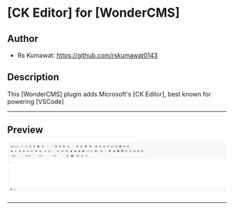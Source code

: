 # [CK Editor] for [WonderCMS]

## Author
- Rs Kumawat: https://github.com/rskumawat0143


## Description

This [WonderCMS] plugin adds Microsoft's [CK Editor], best known for powering [VSCode]

---

## Preview

![Preview](preview.jpg)

---


